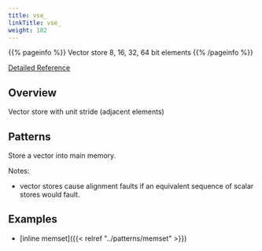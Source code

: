 ```yaml
---
title: vse_
linkTitle: vse_
weight: 102
---
```


{{% pageinfo %}}
Vector store 8, 16, 32, 64 bit elements
{{% /pageinfo %}}

[Detailed Reference](https://github.com/riscv/riscv-v-spec/blob/master/v-spec.adoc#7-vector-loads-and-stores)

## Overview

Vector store with unit stride (adjacent elements)

## Patterns

Store a vector into main memory.

Notes:
 * vector stores cause alignment faults if an equivalent sequence of scalar stores would fault.

## Examples

* [inline memset]({{< relref "../patterns/memset" >}})